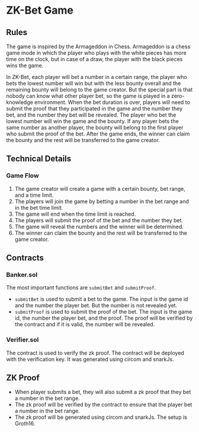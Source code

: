 # ZK-Bet Game

## Rules

The game is inspired by the Armageddon in Chess. Armageddon is a chess game mode in which the player who plays with the white pieces has more time on the clock, but in case of a draw, the player with the black pieces wins the game.

In ZK-Bet, each player will bet a number in a certain range, the player who bets the lowest number will win but with the less bounty overall and the remaining bounty will belong to the game creator. But the special part is that nobody can know what other player bet, so the game is played in a zero-knowledge environment. When the bet duration is over, players will need to submit the proof that they participated in the game and the number they bet, and the number they bet will be revealed. The player who bet the lowest number will win the game and the bounty.
If any player bets the same number as another player, the bounty will belong to the first player who submit the proof of the bet. After the game ends, the winner can claim the bounty and the rest will be transferred to the game creator.

## Technical Details

### Game Flow

1. The game creator will create a game with a certain bounty, bet range, and a time limit.
2. The players will join the game by betting a number in the bet range and in the bet time limit.
3. The game will end when the time limit is reached.
4. The players will submit the proof of the bet and the number they bet.
5. The game will reveal the numbers and the winner will be determined.
6. The winner can claim the bounty and the rest will be transferred to the game creator.

## Contracts

### Banker.sol

The most important functions are `submitBet` and `submitProof`.

- `submitBet` is used to submit a bet to the game. The input is the game id and the number the player bet. But the number is not revealed yet.
- `submitProof` is used to submit the proof of the bet. The input is the game id, the number the player bet, and the proof. The proof will be verified by the contract and if it is valid, the number will be revealed.

### Verifier.sol

The contract is used to verify the zk proof. The contract will be deployed with the verification key. It was generated using circom and snarkJs.

## ZK Proof

- When player submits a bet, they will also submit a zk proof that they bet a number in the bet range.
- The zk proof will be verified by the contract to ensure that the player bet a number in the bet range.
- The zk proof will be generated using circom and snarkJs. The setup is Groth16.
